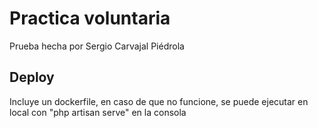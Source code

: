 # Practica voluntaria

Prueba hecha por Sergio Carvajal Piédrola


## Deploy

Incluye un dockerfile, en caso de que no funcione, se puede ejecutar en local con "php artisan serve" en la consola

